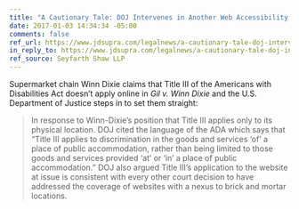 ```yaml
---
title: "A Cautionary Tale: DOJ Intervenes in Another Web Accessibility Lawsuit"
date: 2017-01-03 14:34:34 -05:00
comments: false
ref_url: https://www.jdsupra.com/legalnews/a-cautionary-tale-doj-intervenes-in-35737/
in_reply_to: https://www.jdsupra.com/legalnews/a-cautionary-tale-doj-intervenes-in-35737/
ref_source: Seyfarth Shaw LLP
---
```


Supermarket chain Winn Dixie claims that Title III of the Americans with Disabilities Act doesn’t apply online in *Gil v. Winn Dixie* and the U.S. Department of Justice steps in to set them straight:

> In response to Winn-Dixie’s position that Title III applies only to its physical location. DOJ cited the language of the ADA which says that “Title III applies to discrimination in the goods and services ‘of’ a place of public accommodation, rather than being limited to those goods and services provided ‘at’ or ‘in’ a place of public accommodation.”  DOJ also argued Title III’s application to the website at issue is consistent with every other court decision to have addressed the coverage of websites with a nexus to brick and mortar locations. 

